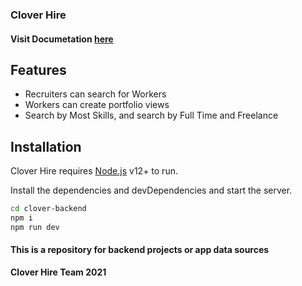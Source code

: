 ### Clover Hire

#### Visit Documetation [here](https://documenter.getpostman.com/view/10726334/UVC6hRuT#83232fea-3850-4589-9f1d-c31f7feb74aa)

## Features

- Recruiters can search for Workers
- Workers can create portfolio views
- Search by Most Skills, and search by Full Time and Freelance

## Installation

Clover Hire requires [Node.js](https://nodejs.org/) v12+ to run.

Install the dependencies and devDependencies and start the server.

```sh
cd clover-backend
npm i
npm run dev
```

#### This is a repository for backend projects or app data sources



**Clover Hire Team 2021**
